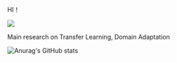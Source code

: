 
 HI！   
 
 ![](https://img.shields.io/badge/CSDN-97%E6%AC%A1%E6%94%B6%E8%97%8F-green)
 
 Main research on  Transfer Learning, Domain Adaptation

![Anurag's GitHub stats](https://github-readme-stats.vercel.app/api?username=zyfone&show_icons=true)
